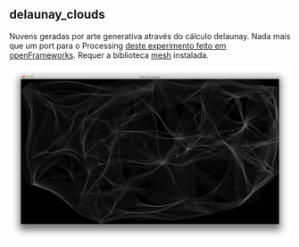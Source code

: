 ## delaunay_clouds

Nuvens geradas por arte generativa através do cálculo delaunay. Nada mais que um port para o Processing  [deste experimento feito em openFrameworks](http://www.mazbox.com/node/40). Requer a biblioteca [mesh](www.leebyron.com/else/mesh/) instalada.

![](_thumb_delaunay_clouds.png)